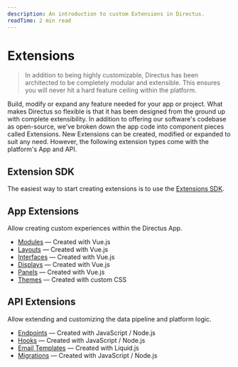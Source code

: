 ```yaml
---
description: An introduction to custom Extensions in Directus.
readTime: 2 min read
---
```


# Extensions

> In addition to being highly customizable, Directus has been architected to be completely modular and extensible. This
> ensures you will never hit a hard feature ceiling within the platform.

Build, modify or expand any feature needed for your app or project. What makes Directus so flexible is that it has been
designed from the ground up with complete extensibility. In addition to offering our software's codebase as open-source,
we've broken down the app code into component pieces called Extensions. New Extensions can be created, modified or
expanded to suit any need. However, the following extension types come with the platform's App and API.

## Extension SDK

The easiest way to start creating extensions is to use the [Extensions SDK](/extensions/creating-extensions).

## App Extensions

Allow creating custom experiences within the Directus App.

- [Modules](/extensions/modules) — Created with Vue.js
- [Layouts](/extensions/layouts) — Created with Vue.js
- [Interfaces](/extensions/interfaces) — Created with Vue.js
- [Displays](/extensions/displays) — Created with Vue.js
- [Panels](/extensions/panels) — Created with Vue.js
- [Themes](/extensions/themes) — Created with custom CSS

## API Extensions

Allow extending and customizing the data pipeline and platform logic.

- [Endpoints](/extensions/endpoints) — Created with JavaScript / Node.js
- [Hooks](/extensions/hooks) — Created with JavaScript / Node.js
- [Email Templates](/extensions/email-templates) — Created with Liquid.js
- [Migrations](/extensions/migrations) — Created with JavaScript / Node.js

<!-- ## CLI Extensions

TBD

- Commands
- Extensions -->
